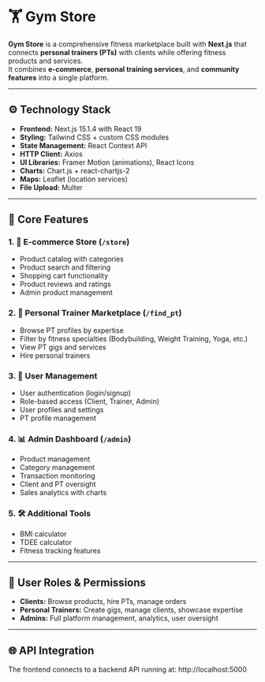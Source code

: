 # 🏋️ Gym Store

**Gym Store** is a comprehensive fitness marketplace built with **Next.js** that connects **personal trainers (PTs)** with clients while offering fitness products and services.  
It combines **e-commerce**, **personal training services**, and **community features** into a single platform.

---

## ⚙️ Technology Stack
- **Frontend:** Next.js 15.1.4 with React 19  
- **Styling:** Tailwind CSS + custom CSS modules  
- **State Management:** React Context API  
- **HTTP Client:** Axios  
- **UI Libraries:** Framer Motion (animations), React Icons  
- **Charts:** Chart.js + react-chartjs-2  
- **Maps:** Leaflet (location services)  
- **File Upload:** Multer  

---

## 🎯 Core Features

### 1. 🛒 E-commerce Store (`/store`)
- Product catalog with categories  
- Product search and filtering  
- Shopping cart functionality  
- Product reviews and ratings  
- Admin product management  

### 2. 🤝 Personal Trainer Marketplace (`/find_pt`)
- Browse PT profiles by expertise  
- Filter by fitness specialties (Bodybuilding, Weight Training, Yoga, etc.)  
- View PT gigs and services  
- Hire personal trainers  

### 3. 👤 User Management
- User authentication (login/signup)  
- Role-based access (Client, Trainer, Admin)  
- User profiles and settings  
- PT profile management  

### 4. 📊 Admin Dashboard (`/admin`)
- Product management  
- Category management  
- Transaction monitoring  
- Client and PT oversight  
- Sales analytics with charts  

### 5. 🛠️ Additional Tools
- BMI calculator  
- TDEE calculator  
- Fitness tracking features  

---

## 🔐 User Roles & Permissions
- **Clients:** Browse products, hire PTs, manage orders  
- **Personal Trainers:** Create gigs, manage clients, showcase expertise  
- **Admins:** Full platform management, analytics, user oversight  

---

## 🌐 API Integration
The frontend connects to a backend API running at: http://localhost:5000

